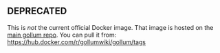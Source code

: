 ## DEPRECATED

This is *not* the current official Docker image. That image is hosted on the [main gollum repo](https://github.com/gollum/gollum). You can pull it from: https://hub.docker.com/r/gollumwiki/gollum/tags
